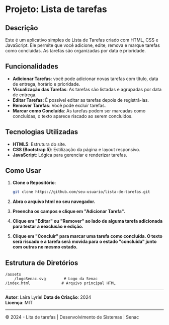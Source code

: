 # Projeto: Lista de tarefas

## Descrição

Este é um aplicativo simples de Lista de Tarefas criado com HTML, CSS e JavaScript. Ele permite que você adicione, edite, remova e marque tarefas como concluídas. As tarefas são organizadas por data e prioridade.

## Funcionalidades

- **Adicionar Tarefas**: você pode adicionar novas tarefas com título, data de entrega, horário e prioridade.
- **Visualização das Tarefas**: As tarefas são listadas e agrupadas por data de entrega.
- **Editar Tarefas**: É possível editar as tarefas depois de registrá-las.
- **Remover Tarefas**: Você pode excluir tarefas.
- **Marcar como Concluída**: As tarefas podem ser marcadas como concluídas, o texto aparece riscado ao serem concluidos.

## Tecnologias Utilizadas

- **HTML5**: Estrutura do site.
- **CSS (Bootstrap 5)**: Estilização da página e layout responsivo.
- **JavaScript**:  Lógica para gerenciar e renderizar tarefas.

## Como Usar

1. **Clone o Repositório**:
    ```bash
    git clone https://github.com/seu-usuario/lista-de-tarefas.git
    ```

2. **Abra o arquivo html no seu navegador.**
   
3. **Preencha os campos e clique em "Adicionar Tarefa".**
   
4. **Clique em "Editar" ou "Remover" ao lado de alguma tarefa adicionada para testar a eexclusão e edição.**
   
5. **Clique em "Concluir" para marcar uma tarefa como concluída. O texto será riscado e a tarefa será movida para o estado "concluída" junto com outras no  mesmo estado.**
   

## Estrutura de Diretórios

```
/assets
    /logoSenac.svg        # Logo da Senac
/index.html              # Arquivo principal HTML
```
---

**Autor**: Laira Lyriel
**Data de Criação**: 2024  
**Licença**: MIT

--------------------------------------

© 2024 - Lita de tarefas | Desenvolvimento de Sistemas | Senac